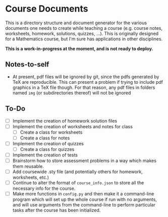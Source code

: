 # Course Documents

This is a directory structure and document generator for the various documents one needs to create while teaching a course (e.g. course notes, worksheets, homework, solutions, quizzes, ...).
This is originally designed for a Mathematics course, but I'm sure has applications in other disciplines.

**This is a work-in-progress at the moment, and is not ready to deploy.**

## Notes-to-self

- At present, pdf files will be ignored by git, since the pdfs generated by TeX are reproducible.
This can present a problem if trying to include pdf graphics in a TeX file though.
For that reason, any pdf files in folders named `img` (or subdirectories thereof) will not be ignored

## To-Do

- [ ] Implement the creation of homework solution files
- [ ] Implement the creation of worksheets and notes for class
    - [ ] Create a class for worksheets
    - [ ] Create a class for notes
- [ ] Implement the creation of quizzes
    - [ ] Create a class for quizzes
- [ ] Implement the creation of tests
- [ ] Brainstorm how to store assessment problems in a way which makes them reusable.
- [ ] Add coursewide .sty file (and potentially others for homework, worksheets, etc.)
- [ ] Continue to alter the format of `course_info.json` to store all the necessary info for the course.
- [ ] Make more functions in `config.py` and then make it a command-line program which will set up the whole course if run with no arguments, and will use arguments from the command-line to perform particular tasks after the course has been initialized.